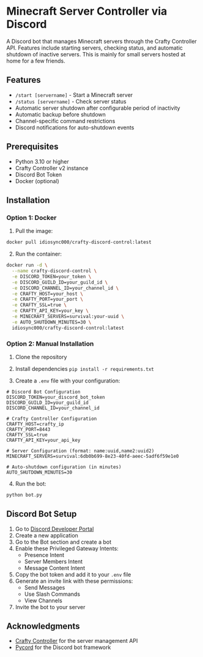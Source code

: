# Minecraft Server Controller via Discord

A Discord bot that manages Minecraft servers through the Crafty Controller API. Features include starting servers, checking status, and automatic shutdown of inactive servers. This is mainly for small servers hosted at home for a few friends.

## Features

- `/start [servername]` - Start a Minecraft server
- `/status [servername]` - Check server status
- Automatic server shutdown after configurable period of inactivity
- Automatic backup before shutdown
- Channel-specific command restrictions
- Discord notifications for auto-shutdown events

## Prerequisites

- Python 3.10 or higher
- Crafty Controller v2 instance
- Discord Bot Token
- Docker (optional)

## Installation

### Option 1: Docker

1. Pull the image:
```bash
docker pull idiosync000/crafty-discord-control:latest
```

2. Run the container:
```bash
docker run -d \
  --name crafty-discord-control \
  -e DISCORD_TOKEN=your_token \
  -e DISCORD_GUILD_ID=your_guild_id \
  -e DISCORD_CHANNEL_ID=your_channel_id \
  -e CRAFTY_HOST=your_host \
  -e CRAFTY_PORT=your_port \
  -e CRAFTY_SSL=true \
  -e CRAFTY_API_KEY=your_key \
  -e MINECRAFT_SERVERS=survival:your-uuid \
  -e AUTO_SHUTDOWN_MINUTES=30 \
  idiosync000/crafty-discord-control:latest
```

### Option 2: Manual Installation

1. Clone the repository

2. Install dependencies
`pip install -r requirements.txt`

4. Create a `.env` file with your configuration:
```env
# Discord Bot Configuration
DISCORD_TOKEN=your_discord_bot_token
DISCORD_GUILD_ID=your_guild_id
DISCORD_CHANNEL_ID=your_channel_id

# Crafty Controller Configuration
CRAFTY_HOST=crafty_ip
CRAFTY_PORT=8443
CRAFTY_SSL=true
CRAFTY_API_KEY=your_api_key

# Server Configuration (format: name:uuid,name2:uuid2)
MINECRAFT_SERVERS=survival:6db0b699-8e23-40fd-aeec-5adf6f59e1e0

# Auto-shutdown configuration (in minutes)
AUTO_SHUTDOWN_MINUTES=30
```

4. Run the bot:
```bash
python bot.py
```

## Discord Bot Setup

1. Go to [Discord Developer Portal](https://discord.com/developers/applications)
2. Create a new application
3. Go to the Bot section and create a bot
4. Enable these Privileged Gateway Intents:
   - Presence Intent
   - Server Members Intent
   - Message Content Intent
5. Copy the bot token and add it to your `.env` file
6. Generate an invite link with these permissions:
   - Send Messages
   - Use Slash Commands
   - View Channels
7. Invite the bot to your server

## Acknowledgments

- [Crafty Controller](https://craftycontrol.com/) for the server management API
- [Pycord](https://docs.pycord.dev/) for the Discord bot framework
